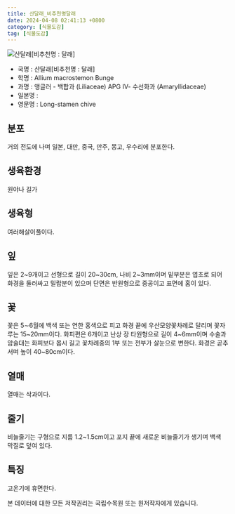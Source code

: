 ```yaml
---
title: 산달래_비추천명달래
date: 2024-04-08 02:41:13 +0800
category: [식물도감]
tag: [식물도감]
---
```




![산달래[비추천명 : 달래]](/fileUpload/plants/basic/Liliaceae/Allium/8671/8671_1_th2.JPG)
- 국명 : 산달래[비추천명 : 달래]
- 학명 : Allium macrostemon Bunge
- 과명 : 앵글러 - 백합과 (Liliaceae) APG Ⅳ- 수선화과 (Amaryllidaceae)
- 일본명 : 
- 영문명 : Long-stamen chive


## 분포
거의 전도에 나며 일본, 대만, 중국, 만주, 몽고, 우수리에 분포한다.
## 생육환경
원야나 길가
## 생육형
여러해살이풀이다.
## 잎
잎은 2~9개이고 선형으로 길이 20~30cm, 나비 2~3mm이며 밑부분은 엽초로 되어 화경을 둘러싸고 밀랍분이 있으며 단면은 반원형으로 중공이고 표면에 홈이 있다.
## 꽃
꽃은 5∼6월에 백색 또는 연한 홍색으로 피고 화경 끝에 우산모양꽃차례로 달리며 꽃자루는 15~20mm이다. 화피편은 6개이고 난상 장 타원형으로 길이 4~6mm이며 수술과 암술대는 화피보다 몹시 길고 꽃차례중의 1부 또는 전부가 살눈으로 변한다. 화경은 곧추서며 높이 40~80cm이다.
## 열매
열매는 삭과이다.
## 줄기
비늘줄기는 구형으로 지름 1.2~1.5cm이고 포지 끝에 새로운 비늘줄기가 생기며 백색 막질로 덮여 있다.
## 특징
고온기에 휴면한다.






본 데이터에 대한 모든 저작권리는 국립수목원 또는 원저작자에게 있습니다.
